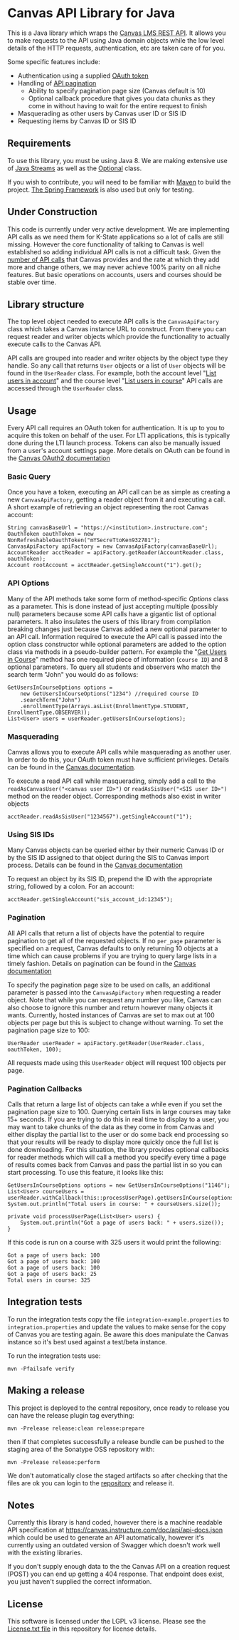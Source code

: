# Canvas API Library for Java
This is a Java library which wraps the [Canvas LMS REST API](https://canvas.instructure.com/doc/api/index.html). It allows you to make requests to the API using Java domain objects while the low level details of the HTTP requests, authentication, etc are taken care of for you.

Some specific features include:
* Authentication using a supplied [OAuth token](https://canvas.instructure.com/doc/api/file.oauth.html)
* Handling of [API pagination](https://canvas.instructure.com/doc/api/file.pagination.html) 
  * Ability to specify pagination page size (Canvas default is 10)
  * Optional callback procedure that gives you data chunks as they come in without having to wait for the entire request to finish
* Masquerading as other users by Canvas user ID or SIS ID
* Requesting items by Canvas ID or SIS ID

## Requirements
To use this library, you must be using Java 8. We are making extensive use of [Java Streams](https://docs.oracle.com/javase/8/docs/api/java/util/stream/package-summary.html) as well as the [Optional](https://docs.oracle.com/javase/8/docs/api/java/util/Optional.html) class.

If you wish to contribute, you will need to be familiar with [Maven](https://maven.apache.org/) to build the project. [The Spring Framework](http://spring.io/) is also used but only for testing.

## Under Construction
This code is currently under very active development. We are implementing API calls as we need them for K-State applications so a lot of calls are still missing. However the core functionality of talking to Canvas is well established so adding individual API calls is not a difficult task. Given the [number of API calls](https://canvas.instructure.com/doc/api/all_resources.html) that Canvas provides and the rate at which they add more and change others, we may never achieve 100% parity on all niche features. But basic operations on accounts, users and courses should be stable over time.

## Library structure
The top level object needed to execute API calls is the `CanvasApiFactory` class which takes a Canvas instance URL to construct. From there you can request reader and writer objects which provide the functionality to actually execute calls to the Canvas API.

API calls are grouped into reader and writer objects by the object type they handle. So any call that returns `User` objects or a list of `User` objects will be found in the `UserReader` class. For example, both the account level "[List users in account](https://canvas.instructure.com/doc/api/users.html#method.users.index)" and the course level "[List users in course](https://canvas.instructure.com/doc/api/courses.html#method.courses.users)" API calls are accessed through the `UserReader` class.

## Usage
Every API call requires an OAuth token for authentication. It is up to you to acquire this token on behalf of the user. For LTI applications, this is typically done during the LTI launch process. Tokens can also be manually issued from a user's account settings page. More details on OAuth can be found in the [Canvas OAuth2 documentation](https://canvas.instructure.com/doc/api/file.oauth.html)

### Basic Query
Once you have a token, executing an API call can be as simple as creating a new `CanvasApiFactory`, getting a reader object from it and executing a call. A short example of retrieving an object representing the root Canvas account:

    String canvasBaseUrl = "https://<institution>.instructure.com";
    OauthToken oauthToken = new NonRefreshableOauthToken("mYSecreTtoKen932781");
    CanvasApiFactory apiFactory = new CanvasApiFactory(canvasBaseUrl);
    AccountReader acctReader = apiFactory.getReader(AccountReader.class, oauthToken);
    Account rootAccount = acctReader.getSingleAccount("1").get();

### API Options
Many of the API methods take some form of method-specific *Options* class as a parameter. This is done instead of just accepting multiple (possibly null) parameters because some API calls have a gigantic list of optional parameters. It also insulates the users of this library from compilation breaking changes just because Canvas added a new optional parameter to an API call. Information required to execute the API call is passed into the option class constructor while optional parameters are added to the option class via methods in a pseudo-builder pattern. For example the "[Get Users in Course](https://canvas.instructure.com/doc/api/courses.html#method.courses.users)" method has one required piece of information (`course ID`) and 8 optional parameters. To query all students and observers who match the search term "John" you would do as follows:

    GetUsersInCourseOptions options =
        new GetUsersInCourseOptions("1234") //required course ID
        .searchTerm("John")
        .enrollmentType(Arrays.asList(EnrollmentType.STUDENT, EnrollmentType.OBSERVER));
    List<User> users = userReader.getUsersInCourse(options);

### Masquerading
Canvas allows you to execute API calls while masquerading as another user. In order to do this, your OAuth token must have sufficient privileges. Details can be found in the [Canvas documentation](https://canvas.instructure.com/doc/api/file.masquerading.html).

To execute a read API call while masquerading, simply add a call to the `readAsCanvasUser("<canvas user ID>")` or `readAsSisUser("<SIS user ID>")` method on the reader object. Corresponding methods also exist in writer objects

    acctReader.readAsSisUser("1234567").getSingleAccount("1");

### Using SIS IDs
Many Canvas objects can be queried either by their numeric Canvas ID or by the SIS ID assigned to that object during the SIS to Canvas import process. Details can be found in the [Canvas documentation](https://canvas.instructure.com/doc/api/file.object_ids.html)

To request an object by its SIS ID, prepend the ID with the appropriate string, followed by a colon. For an account:

    acctReader.getSingleAccount("sis_account_id:12345");

### Pagination
All API calls that return a list of objects have the potential to require pagination to get all of the requested objects. If no `per_page` parameter is specified on a request, Canvas defaults to only returning 10 objects at a time which can cause problems if you are trying to query large lists in a timely fashion. Details on pagination can be found in the [Canvas documentation](https://canvas.instructure.com/doc/api/file.pagination.html)

To specify the pagination page size to be used on calls, an additional parameter is passed into the `CanvasApiFactory` when requesting a reader object. Note that while you can request any number you like, Canvas can also choose to ignore this number and return however many objects it wants. Currently, hosted instances of Canvas are set to max out at 100 objects per page but this is subject to change without warning. To set the pagination page size to 100:

    UserReader userReader = apiFactory.getReader(UserReader.class, oauthToken, 100);

All requests made using this `UserReader` object will request 100 objects per page.

### Pagination Callbacks
Calls that return a large list of objects can take a while even if you set the pagination page size to 100. Querying certain lists in large courses may take 15+ seconds. If you are trying to do this in real time to display to a user, you may want to take chunks of the data as they come in from Canvas and either display the partial list to the user or do some back end processing so that your results will be ready to display more quickly once the full list is done downloading. For this situation, the library provides optional callbacks for reader methods which will call a method you specify every time a page of results comes back from Canvas and pass the partial list in so you can start processing. To use this feature, it looks like this:

    GetUsersInCourseOptions options = new GetUsersInCourseOptions("1146");
    List<User> courseUsers = userReader.withCallback(this::processUserPage).getUsersInCourse(options);
    System.out.println("Total users in course: " + courseUsers.size());

    private void processUserPage(List<User> users) {
        System.out.println("Got a page of users back: " + users.size());
    }

If this code is run on a course with 325 users it would print the following:

    Got a page of users back: 100
    Got a page of users back: 100
    Got a page of users back: 100
    Got a page of users back: 25
    Total users in course: 325

## Integration tests

To run the integration tests copy the file `integration-example.properties` to `integration.properties` and update the values to make sense for the copy of Canvas you are testing again. Be aware this does manipulate the Canvas instance so it's best used against a test/beta instance.

To run the integration tests use:

    mvn -Pfailsafe verify

## Making a release

This project is deployed to the central repository, once ready to release you can have the release plugin tag everything:

    mvn -Prelease release:clean release:prepare
    
then if that completes successfully a release bundle can be pushed to the staging area of the Sonatype OSS repository with:

    mvn -Prelease release:perform
    
We don't automatically close the staged artifacts so after checking that the files are ok you can login to the [repository](https://oss.sonatype.org/) and release it.

## Notes

Currently this library is hand coded, however there is a machine readable API specification at
https://canvas.instructure.com/doc/api/api-docs.json which could be used to generate an API 
automatically, however it's currently using an outdated version of Swagger which doesn't work
well with the existing libraries.

If you don't supply enough data to the the Canvas API on a creation request (POST) you can 
end up getting a 404 response. That endpoint does exist, you just haven't supplied the correct
information.

## License
This software is licensed under the LGPL v3 license. Please see the [License.txt file](License.txt) in this repository for license details.

